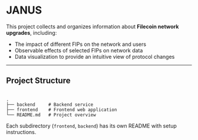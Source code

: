 # JANUS

This project collects and organizes information about **Filecoin network upgrades**, including:

* The impact of different FIPs on the network and users
* Observable effects of selected FIPs on network data
* Data visualization to provide an intuitive view of protocol changes

---

## Project Structure

```

.
├── backend     # Backend service
├── frontend    # Frontend web application
└── README.md   # Project overview

```

Each subdirectory (`frontend`, `backend`) has its own README with setup instructions.
